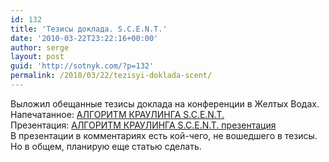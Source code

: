 ```yaml
---
id: 132
title: 'Тезисы доклада. S.C.E.N.T.'
date: '2010-03-22T23:22:16+00:00'
author: serge
layout: post
guid: 'http://sotnyk.com/?p=132'
permalink: /2010/03/22/tezisyi-doklada-scent/
---
```


Выложил обещанные тезисы доклада на конференции в Желтых Водах.  
Напечатанное: [АЛГОРИТМ КРАУЛИНГА S.C.E.N.T.](http://localhost/Articles/thesises_S.C.E.N.T.docx)  
Презентация: [АЛГОРИТМ КРАУЛИНГА S.C.E.N.T. презентация](http://localhost/Articles/thesises_S.C.E.N.T.pptx)  
В презентации в комментариях есть кой-чего, не вошедшего в тезисы. Но в общем, планирую еще статью сделать.